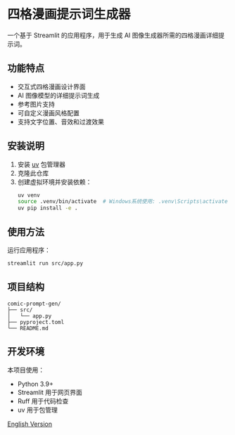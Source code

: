 # 四格漫画提示词生成器

一个基于 Streamlit 的应用程序，用于生成 AI 图像生成器所需的四格漫画详细提示词。

## 功能特点

- 交互式四格漫画设计界面
- AI 图像模型的详细提示词生成
- 参考图片支持
- 可自定义漫画风格配置
- 支持文字位置、音效和过渡效果

## 安装说明

1. 安装 [uv](https://github.com/astral-sh/uv) 包管理器
2. 克隆此仓库
3. 创建虚拟环境并安装依赖：
   ```bash
   uv venv
   source .venv/bin/activate  # Windows系统使用: .venv\Scripts\activate
   uv pip install -e .
   ```

## 使用方法

运行应用程序：
```bash
streamlit run src/app.py
```

## 项目结构

```
comic-prompt-gen/
├── src/
│   └── app.py
├── pyproject.toml
└── README.md
```

## 开发环境

本项目使用：
- Python 3.9+
- Streamlit 用于网页界面
- Ruff 用于代码检查
- uv 用于包管理

[English Version](README-EN.md)
